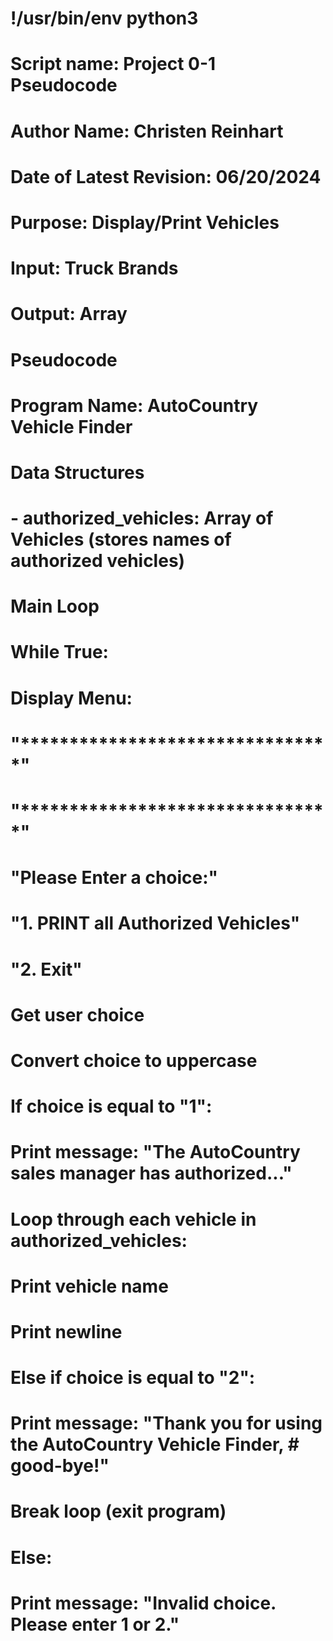 # !/usr/bin/env python3

# Script name: Project 0-1 Pseudocode
# Author Name: Christen Reinhart
# Date of Latest Revision: 06/20/2024
# Purpose: Display/Print Vehicles
# Input: Truck Brands
# Output: Array

# Pseudocode

# Program Name: AutoCountry Vehicle Finder

# Data Structures
# - authorized_vehicles: Array of Vehicles (stores names of authorized vehicles)

# Main Loop
# While True:
#    Display Menu:
#    "********************************"
#    "********************************"
#    "Please Enter a choice:"
#    "1. PRINT all Authorized Vehicles"
#    "2. Exit"
#    Get user choice 
#    Convert choice to uppercase 
#    If choice is equal to "1":
#      Print message: "The AutoCountry sales manager has authorized..."
#      Loop through each vehicle in authorized_vehicles:
#        Print vehicle name
#     Print newline
#    Else if choice is equal to "2":
#      Print message: "Thank you for using the AutoCountry Vehicle Finder, #        good-bye!"
#      Break loop (exit program)
#    Else:
#      Print message: "Invalid choice. Please enter 1 or 2."
